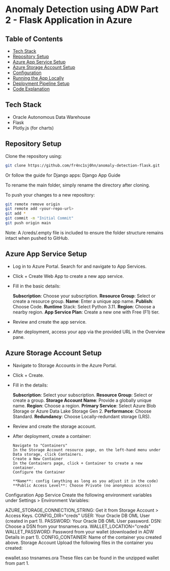 # Anomaly Detection using ADW Part 2 - Flask Application in Azure

## Table of Contents
- [Tech Stack](#tech-stack)
- [Repository Setup](#repository-setup)
- [Azure App Service Setup](#azure-app-service-setup)
- [Azure Storage Account Setup](#azure-storage-account-setup)
- [Configuration](#configuration)
- [Running the App Locally](#running-the-app-locally)
- [Deployment Pipeline Setup](#deployment-pipeline-setup)
- [Code Explanation](#code-explanation)

## Tech Stack
- Oracle Autonomous Data Warehouse
- Flask
- Plotly.js (for charts)

## Repository Setup
Clone the repository using:

```bash
git clone https://github.com/fr4nc1sj0hn/anomaly-detection-flask.git
```

Or follow the guide for Django apps:
Django App Guide

To rename the main folder, simply rename the directory after cloning.

To push your changes to a new repository:

```bash
git remote remove origin
git remote add <your-repo-url>
git add *
git commit -m "Initial Commit"
git push origin main
```
Note: A /creds/.empty file is included to ensure the folder structure remains intact when pushed to GitHub.

## Azure App Service Setup

- Log in to Azure Portal. Search for and navigate to App Services.
- Click + Create Web App to create a new app service.
- Fill in the basic details:
  
  **Subscription**: Choose your subscription.
  **Resource Group**: Select or create a resource group.
  **Name**: Enter a unique app name.
  **Publish**: Choose Code.
  **Runtime** Stack: Select Python 3.11.
  **Region**: Choose a nearby region.
  **App Service Plan**: Create a new one with Free (F1) tier.
  
- Review and create the app service.
- After deployment, access your app via the provided URL in the Overview pane.

## Azure Storage Account Setup

- Navigate to Storage Accounts in the Azure Portal.
- Click + Create.
- Fill in the details:
  
  **Subscription**: Select your subscription.
  **Resource Group**: Select or create a group.
  **Storage Account Name**: Provide a globally unique name.
  **Region**: Choose a region.
  **Primary Service**: Select Azure Blob Storage or Azure Data Lake Storage Gen 2.
  **Performance**: Choose Standard.
  **Redundancy**: Choose Locally-redundant storage (LRS).
  
- Review and create the storage account.
- After deployment, create a container:
  
      Navigate to "Containers"
      In the Storage Account resource page, on the left-hand menu under Data storage, click Containers.
      Create a New Container
      In the Containers page, click + Container to create a new container.
      Configure the Container
  
      **Name**: config (anything as long as you adjust it in the code)
      **Public Access Level**: Choose Private (no anonymous access)

Configuration
App Service
Create the following environment variables under Settings > Environment Variables:

AZURE_STORAGE_CONNECTION_STRING: Get it from Storage Account > Access Keys.
CONFIG_DIR="creds"
USER: Your Oracle DB OML User (created in part 1).
PASSWORD: Your Oracle DB OML User password.
DSN: Choose a DSN from your tnsnames.ora.
WALLET_LOCATION="creds"
WALLET_PASSWORD: Password from your wallet (downloaded in ADW Details in part 1).
CONFIG_CONTAINER: Name of the container you created above.
Storage Account
Upload the following files in the container you created:

ewallet.sso
tnsnames.ora
These files can be found in the unzipped wallet from part 1.
